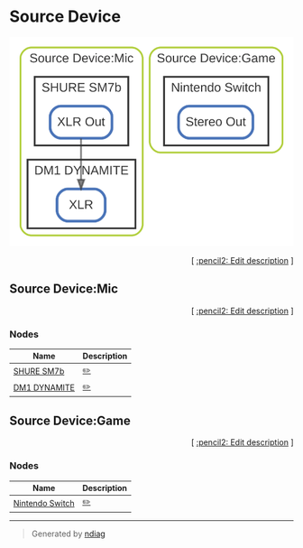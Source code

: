 # Source Device

![view](layer-source_device.svg)



<p align="right">
  [ <a href="../ndiag.descriptions/_layer-source_device.md">:pencil2: Edit description</a> ]
</p>


## Source Device:Mic



<p align="right">
  [ <a href="../ndiag.descriptions/_cluster-source_device_mic.md">:pencil2: Edit description</a> ]
</p>


### Nodes

| Name | Description |
| --- | --- |
| [SHURE SM7b](node-shure_sm7b.md) | <a href="../ndiag.descriptions/_node-shure_sm7b.md">:pencil2:</a> |
| [DM1 DYNAMITE](node-dm1_dynamite.md) | <a href="../ndiag.descriptions/_node-dm1_dynamite.md">:pencil2:</a> |
## Source Device:Game



<p align="right">
  [ <a href="../ndiag.descriptions/_cluster-source_device_game.md">:pencil2: Edit description</a> ]
</p>


### Nodes

| Name | Description |
| --- | --- |
| [Nintendo Switch](node-nintendo_switch.md) | <a href="../ndiag.descriptions/_node-nintendo_switch.md">:pencil2:</a> |

---

> Generated by [ndiag](https://github.com/k1LoW/ndiag)
